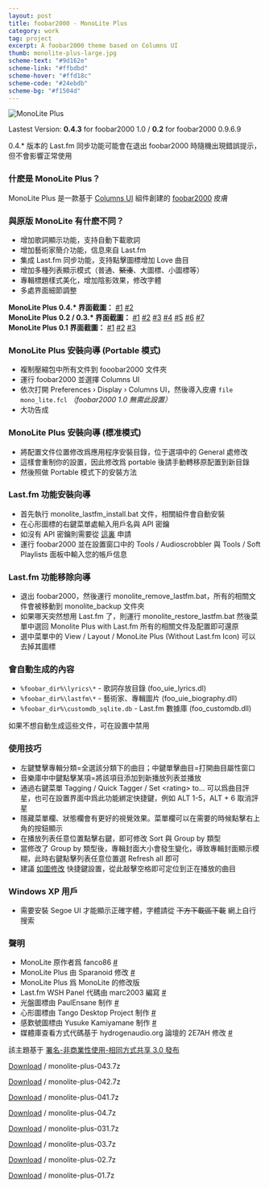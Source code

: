```yaml
---
layout: post
title: foobar2000 - MonoLite Plus
category: work
tag: project
excerpt: A foobar2000 theme based on Columns UI
thumb: monolite-plus-large.jpg
scheme-text: "#9d162e"
scheme-link: "#ffbdbd"
scheme-hover: "#ffd18c"
scheme-code: "#24ebdb"
scheme-bg: "#f1504d"
---
```


<div class=txt>
  <p><img src="{{ site.data.var.file }}/monolite-plus-04.jpg" alt="MonoLite Plus"></p>

  <p class=note>Lastest Version: <strong>0.4.3</strong> for foobar2000 1.0 / <strong>0.2</strong> for foobar2000 0.9.6.9</p>

  <p class=note>0.4.* 版本的 Last.fm 同步功能可能會在退出 foobar2000 時隨機出現錯誤提示，但不會影響正常使用</p>

  <h3>什麽是 MonoLite Plus？</h3>

  <p>MonoLite Plus 是一款基于 <a href="http://yuo.be/columns.php">Columns UI</a> 組件創建的 <a href="http://www.foobar2000.org/">foobar2000</a> 皮膚</p>

  <h3>與原版 MonoLite 有什麽不同？</h3>

  <ul>
    <li>增加歌詞顯示功能，支持自動下載歌詞</li>
    <li>增加藝術家簡介功能，信息來自 Last.fm</li>
    <li>集成 Last.fm 同步功能，支持點擊圖標增加 Love 曲目</li>
    <li>增加多種列表顯示模式（普通、<del datetime="2010-01-11T12:48:16+00:00">緊湊</del>、大圖標、小圖標等）</li>
    <li>專輯標題樣式美化，增加陰影效果，修改字體</li>
    <li>多處界面細節調整</li>
  </ul>

  <p>
  <strong>MonoLite Plus 0.4.* 界面截圖：</strong>
    <a href="{{ site.data.var.file }}/monolite-plus-04-01.png">#1</a>
    <a href="{{ site.data.var.file }}/monolite-plus-04-02.png">#2</a>
  <br>
  <strong>MonoLite Plus 0.2 / 0.3.* 界面截圖：</strong>
    <a href="{{ site.data.var.file }}/monolite-plus-02-01.png">#1</a>
    <a href="{{ site.data.var.file }}/monolite-plus-02-02.png">#2</a>
    <a href="{{ site.data.var.file }}/monolite-plus-02-03.png">#3</a>
    <a href="{{ site.data.var.file }}/monolite-plus-02-04.png">#4</a>
    <a href="{{ site.data.var.file }}/monolite-plus-02-05.png">#5</a>
    <a href="{{ site.data.var.file }}/monolite-plus-02-06.png">#6</a>
    <a href="{{ site.data.var.file }}/monolite-plus-02-07.png">#7</a>
  <br>
  <strong>MonoLite Plus 0.1 界面截圖：</strong>
    <a href="{{ site.data.var.file }}/monolite-plus-01.png">#1</a>
    <a href="{{ site.data.var.file }}/monolite-plus-02.png">#2</a>
    <a href="{{ site.data.var.file }}/monolite-plus-03.png">#3</a>
  </p>

  <h3>MonoLite Plus 安裝向導 (Portable 模式)</h3>

  <ul>
    <li>複制壓縮包中所有文件到 fooobar2000 文件夾</li>
    <li>運行 foobar2000 並選擇 Columns UI</li>
    <li>依次打開 Preferences &#8250; Display &#8250; Columns UI，然後導入皮膚 <code>file mono_lite.fcl</code> <em>（foobar2000 1.0 無需此設置）</em></li>
    <li>大功告成</li>
  </ul>

  <h3>MonoLite Plus 安裝向導 (標准模式)</h3>

  <ul>
    <li>將配置文件位置修改爲應用程序安裝目錄，位于選項中的 General 處修改</li>
    <li>這樣會重制你的設置，因此修改爲 portable 後請手動轉移原配置到新目錄</li>
    <li>然後照做 Portable 模式下的安裝方法</li>
  </ul>

  <h3>Last.fm 功能安裝向導</h3>

  <ul>
    <li>首先執行 monolite_lastfm_install.bat 文件，相關組件會自動安裝</li>
    <li>在心形圖標的右鍵菜單處輸入用戶名與 API 密鑰</li>
    <li>如沒有 API 密鑰則需要從 <a href="http://www.last.fm/api/account">這裏</a> 申請</li>
    <li>運行 foobar2000 並在設置窗口中的 Tools / Audioscrobbler 與 Tools / Soft Playlists 面板中輸入您的帳戶信息</li>
  </ul>

  <h3>Last.fm 功能移除向導</h3>

  <ul>
    <li>退出 foobar2000，然後運行 monolite_remove_lastfm.bat，所有的相關文件會被移動到 monolite_backup 文件夾</li>
    <li>如果哪天突然想用 Last.fm 了，則運行 monolite_restore_lastfm.bat 然後菜單中選回 Monolite Plus with Last.fm 所有的相關文件及配置即可還原</li>
    <li>選中菜單中的 View / Layout / MonoLite Plus (Without Last.fm Icon) 可以去掉其圖標</li>
  </ul>

  <h3>會自動生成的內容</h3>

  <ul>
    <li><code>%foobar_dir%\lyrics\*</code> - 歌詞存放目錄 (foo_uie_lyrics.dl)</li>
    <li><code>%foobar_dir%\lastfm\*</code> - 藝術家、專輯圖片 (foo_uie_biography.dll)</li>
    <li><code>%foobar_dir%\customdb_sqlite.db</code> - Last.fm 數據庫 (foo_customdb.dll)</li>
  </ul>

  <p>如果不想自動生成這些文件，可在設置中禁用</p>

  <h3>使用技巧</h3>

  <ul>
    <li>左鍵雙擊專輯分類=全選該分類下的曲目；中鍵單擊曲目=打開曲目屬性窗口</li>
    <li>音樂庫中中鍵點擊某項=將該項目添加到新播放列表並播放</li>
    <li>通過右鍵菜單 Tagging / Quick Tagger / Set &lt;rating&gt; to... 可以爲曲目評星，也可在設置界面中爲此功能綁定快捷鍵，例如 ALT 1-5，ALT + 6 取消評星</li>
    <li>隱藏菜單欄、狀態欄會有更好的視覺效果。菜單欄可以在需要的時候點擊右上角的按鈕顯示</li>
    <li>在播放列表任意位置點擊右鍵，即可修改 Sort 與 Group by 類型</li>
    <li>當修改了 Group by 類型後，專輯封面大小會發生變化，導致專輯封面顯示模糊，此時右鍵點擊列表任意位置選 Refresh all 即可</li>
    <li>建議 <a href="{{ site.data.var.file }}/monolite-plus-04.png">如圖修改</a> 快捷鍵設置，從此敲擊空格即可定位到正在播放的曲目</li>
  </ul>

  <h3>Windows XP 用戶</h3>

  <ul>
    <li>需要安裝 Segoe UI 才能顯示正確字體，字體請從 <del datetime="2010-10-17T08:34:52+00:00">下方下載區下載</del> 網上自行搜索</li>
  </ul>

  <h3>聲明</h3>

  <ul>
    <li>MonoLite 原作者爲 fanco86 <a href="http://fanco86.deviantart.com/art/MonoLite-122756120">#</a></li>
    <li>MonoLite Plus 由 Sparanoid 修改 <a href="http://junior-spirit.deviantart.com/art/MonoLite-Plus-144505359/">#</a></li>
    <li>MonoLite Plus 爲 MonoLite 的修改版</li>
    <li>Last.fm WSH Panel 代碼由 marc2003 編寫 <a href="http://www.hydrogenaudio.org/forums/index.php?showtopic=76772">#</a></li>
    <li>光盤圖標由 PaulEnsane 制作 <a href="http://paulensane.deviantart.com/art/CD-Icon-115783933">#</a></li>
    <li>心形圖標由 Tango Desktop Project 制作 <a href="http://tango.freedesktop.org/Tango_Desktop_Project">#</a></li>
    <li>感歎號圖標由 Yusuke Kamiyamane 制作 <a href="http://www.pinvoke.com/">#</a></li>
    <li>媒體庫查看方式代碼基于 hydrogenaudio.org 論壇的 2E7AH 修改 <a href="http://www.hydrogenaudio.org/forums/index.php?s=&amp;showtopic=68552&amp;view=findpost&amp;p=684400">#</a></li>
  </ul>

  <p class=note>該主題基于 <a href="http://creativecommons.org/licenses/by-nc-sa/3.0/deed.zh">署名-非商業性使用-相同方式共享 3.0 發布</a></p>

  <p class=download><a href="{{ site.data.var.file }}/download/monolite-plus-043.7z">Download</a> / monolite-plus-043.7z</p>
  <p class=download><a href="{{ site.data.var.file }}/download/monolite-plus-043.7z">Download</a> / monolite-plus-042.7z</p>
  <p class=download><a href="{{ site.data.var.file }}/download/monolite-plus-043.7z">Download</a> / monolite-plus-041.7z</p>
  <p class=download><a href="{{ site.data.var.file }}/download/monolite-plus-043.7z">Download</a> / monolite-plus-04.7z</p>
  <p class=download><a href="{{ site.data.var.file }}/download/monolite-plus-043.7z">Download</a> / monolite-plus-031.7z</p>
  <p class=download><a href="{{ site.data.var.file }}/download/monolite-plus-043.7z">Download</a> / monolite-plus-03.7z</p>
  <p class=download><a href="{{ site.data.var.file }}/download/monolite-plus-043.7z">Download</a> / monolite-plus-02.7z</p>
  <p class=download><a href="{{ site.data.var.file }}/download/monolite-plus-043.7z">Download</a> / monolite-plus-01.7z</p>
</div>